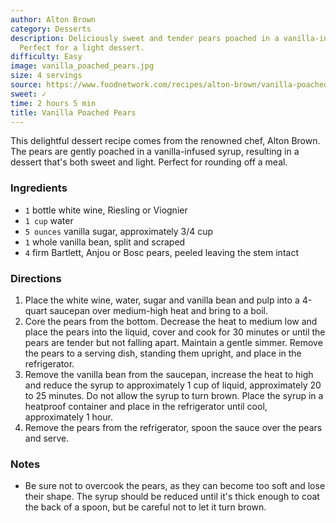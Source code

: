 ```yaml
---
author: Alton Brown
category: Desserts
description: Deliciously sweet and tender pears poached in a vanilla-infused syrup.
  Perfect for a light dessert.
difficulty: Easy
image: vanilla_poached_pears.jpg
size: 4 servings
source: https://www.foodnetwork.com/recipes/alton-brown/vanilla-poached-pears-recipe-1944116
sweet: ✓
time: 2 hours 5 min
title: Vanilla Poached Pears
---
```

This delightful dessert recipe comes from the renowned chef, Alton Brown. The pears are gently poached in a vanilla-infused syrup, resulting in a dessert that's both sweet and light. Perfect for rounding off a meal.

### Ingredients

* `1` bottle white wine, Riesling or Viognier
* `1 cup` water
* `5 ounces` vanilla sugar, approximately 3/4 cup
* `1` whole vanilla bean, split and scraped
* `4` firm Bartlett, Anjou or Bosc pears, peeled leaving the stem intact

### Directions

1. Place the white wine, water, sugar and vanilla bean and pulp into a 4-quart saucepan over medium-high heat and bring to a boil.
2. Core the pears from the bottom. Decrease the heat to medium low and place the pears into the liquid, cover and cook for 30 minutes or until the pears are tender but not falling apart. Maintain a gentle simmer. Remove the pears to a serving dish, standing them upright, and place in the refrigerator.
3. Remove the vanilla bean from the saucepan, increase the heat to high and reduce the syrup to approximately 1 cup of liquid, approximately 20 to 25 minutes. Do not allow the syrup to turn brown. Place the syrup in a heatproof container and place in the refrigerator until cool, approximately 1 hour.
4. Remove the pears from the refrigerator, spoon the sauce over the pears and serve. 

### Notes

- Be sure not to overcook the pears, as they can become too soft and lose their shape. The syrup should be reduced until it's thick enough to coat the back of a spoon, but be careful not to let it turn brown.